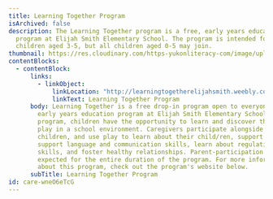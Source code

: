```yaml
---
title: Learning Together Program
isArchived: false
description: The Learning Together program is a free, early years education
  program at Elijah Smith Elementary School. The program is intended for
  children aged 3-5, but all children aged 0-5 may join.
thumbnail: https://res.cloudinary.com/https-yukonliteracy-com/image/upload/q_35/v1648531076/screen-shot-2022-03-09-at-10.37.17-am_ciskzf.png
contentBlocks:
  - contentBlock:
      links:
        - linkObject:
            linkLocation: "http://learningtogetherelijahsmith.weebly.com "
            linkText: Learning Together Program
      body: Learning Together is a free drop-in program open to everyone. It is an
        early years education program at Elijah Smith Elementary School. In this
        program, children have the opportunity to learn and discover through
        play in a school environment. Caregivers participate alongside their
        children, and use play to learn about their child/ren, support learning,
        support language and communication skills, learn about regulation
        skills, and foster healthy relationships. Parent-participation is
        expected for the entire duration of the program. For more information
        about this program, check out the program's website below.
      subTitle: Learning Together Program
id: care-wneO6eTcG
---
```

